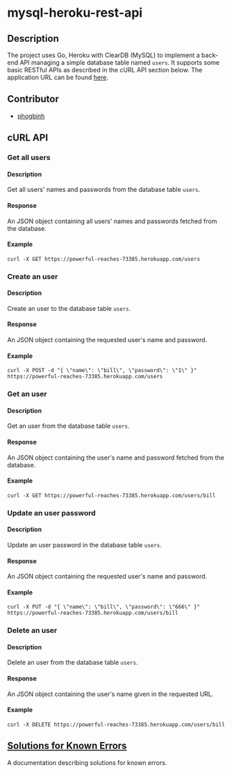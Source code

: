 # mysql-heroku-rest-api
## Description
The project uses Go, Heroku with ClearDB (MySQL) to implement a back-end API managing a simple database table named `users`. It supports some basic RESTful APIs as described in the cURL API section below. The application URL can be found [here](https://powerful-reaches-73385.herokuapp.com).

## Contributor
* [phogbinh](https://github.com/phogbinh)

## cURL API
### Get all users
#### Description
Get all users' names and passwords from the database table `users`.
#### Response
An JSON object containing all users' names and passwords fetched from the database.
#### Example
`curl -X GET https://powerful-reaches-73385.herokuapp.com/users`

### Create an user
#### Description
Create an user to the database table `users`.
#### Response
An JSON object containing the requested user's name and password.
#### Example
`curl -X POST -d "{ \"name\": \"bill\", \"password\": \"1\" }" https://powerful-reaches-73385.herokuapp.com/users`

### Get an user
#### Description
Get an user from the database table `users`.
#### Response
An JSON object containing the user's name and password fetched from the database.
#### Example
`curl -X GET https://powerful-reaches-73385.herokuapp.com/users/bill`

### Update an user password
#### Description
Update an user password in the database table `users`.
#### Response
An JSON object containing the requested user's name and password.
#### Example
`curl -X PUT -d "{ \"name\": \"bill\", \"password\": \"666\" }" https://powerful-reaches-73385.herokuapp.com/users/bill`

### Delete an user
#### Description
Delete an user from the database table `users`.
#### Response
An JSON object containing the user's name given in the requested URL.
#### Example
`curl -X DELETE https://powerful-reaches-73385.herokuapp.com/users/bill`

## [Solutions for Known Errors](/docs/solutions-for-known-errors.md)
A documentation describing solutions for known errors.
